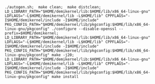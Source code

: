`
./autogen.sh;  make clean;  make distclean;  LD_LIBRARY_PATH="$HOME/demikernel/lib:$HOME/lib/x86_64-linux-gnu" LDFLAGS="-L$HOME/demikernel/lib -L$HOME/lib" CPPFLAGS="-I$HOME/demikernel/include -I$HOME/include" PKG_CONFIG_PATH="$HOME/demikernel/lib/pkgconfig:$HOME/lib/x86_64-linux-gnu/pkgconfig" ./configure --disable-openssl --prefix=$HOME/demikernel;  LD_LIBRARY_PATH="$HOME/demikernel/lib:$HOME/lib/x86_64-linux-gnu" LDFLAGS="-L$HOME/demikernel/lib -L$HOME/lib" CPPFLAGS="-I$HOME/demikernel/include -I$HOME/include" PKG_CONFIG_PATH="$HOME/demikernel/lib/pkgconfig:$HOME/lib/x86_64-linux-gnu/pkgconfig" make -j20;  LD_LIBRARY_PATH="$HOME/demikernel/lib:$HOME/lib/x86_64-linux-gnu" LDFLAGS="-L$HOME/demikernel/lib -L$HOME/lib" CPPFLAGS="-I$HOME/demikernel/include -I$HOME/include" PKG_CONFIG_PATH="$HOME/demikernel/lib/pkgconfig:$HOME/lib/x86_64-linux-gnu/pkgconfig" make install
`
